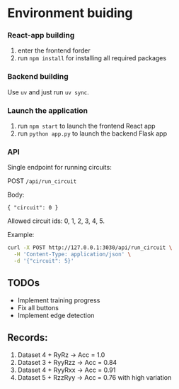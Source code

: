 # Environment buiding


### React-app building
1. enter the frontend forder
2. run `npm install` for installing all required packages

### Backend building
Use `uv` and just run `uv sync`.

### Launch the application
1. run `npm start` to launch the frontend React app
2. run `python app.py` to launch the backend Flask app

### API
Single endpoint for running circuits:

POST `/api/run_circuit`

Body:

```
{ "circuit": 0 }
```

Allowed circuit ids: 0, 1, 2, 3, 4, 5.

Example:

```bash
curl -X POST http://127.0.0.1:3030/api/run_circuit \
  -H 'Content-Type: application/json' \
  -d '{"circuit": 5}'
```

## TODOs
* Implement training progress
* Fix all buttons
* Implement edge detection

## Records:
1. Dataset 4 + RyRz -> Acc = 1.0
2. Dataset 3 + RyyRzz -> Acc = 0.84
3. Dataset 4 + RyyRxx -> Acc = 0.91
4. Dataset 5 + RzzRyy -> Acc = 0.76 with high variation